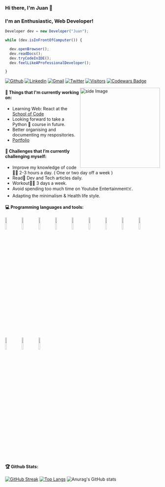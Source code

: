 ### Hi there, I'm Juan 👋

### I'm an Enthusiastic, Web Developer!

```javascript
Developer dev = new Developer("Juan");

while (dev.isInFrontOfComputer()) {

  dev.openBrowser();
  dev.readDocs();
  dev.tryCodeInIDE();
  dev.feelLikeAProfessionalDeveloper();

}
```

[![Github](https://img.shields.io/github/followers/juanf1990?label=Github&style=social)](https://github.com/juanf1990)
[![Linkedin](https://img.shields.io/badge/-LinkedIn-blue?style=flat&logo=Linkedin&logoColor=white)](https://www.linkedin.com/in/juanf1990)
[![Gmail](https://img.shields.io/badge/-Gmail-c14438?style=flat&logo=Gmail&logoColor=white)](mailto:juanandres15@gmail.com)
[![Twitter](https://img.shields.io/twitter/follow/juanf1990?label=Twitter&style=social)](https://twitter.com/juanf1990/)
[![Visitors](https://visitor-badge.laobi.icu/badge?page_id=juanf1990.juanf1990)](https://github.com/juanf1990/)
<a target="_blank" href="https://www.codewars.com/users/juanf1990"><img src="https://www.codewars.com/users/juanf1990/badges/micro" alt="Codewars Badge" /></a>

<!-- gif Image -->
<img src="https://media.giphy.com/media/M9gbBd9nbDrOTu1Mqx/giphy.gif" alt="side Image" align="right" width="260" height="auto" />

#### 💼 Things that I'm currently working on:

- Learning Web: React at the [School of Code]("https://github.com/SchoolOfCode")
- Looking forward to take a Python 🐍 course in future.
- Better organising and documenting my respositories.
- [Portfolio](https://react-portafolio-two.vercel.app/)

#### 🌱 Challenges that I’m currently challenging myself:

- Improve my knowledge of code:man_technologist: 2-3 hours a day. ( One or two day off a week )
- Read:newspaper: Dev and Tech articles daily.
- Workout:weight_lifting_man: 3 days a week.
- Avoid spending too much time on Youtube Entertainment:skull_and_crossbones:.
- Adapting the minimalism & Health life style.

#### :computer: Programming languages and tools:

<p>
  <code><img width="10%" src="https://www.vectorlogo.zone/logos/mysql/mysql-ar21.svg"></code>
  <code><img width="10%" src="https://www.vectorlogo.zone/logos/mongodb/mongodb-ar21.svg"></code>
  <code><img width="10%" src="https://www.vectorlogo.zone/logos/git-scm/git-scm-ar21.svg"></code>
  <code><img width="10%" src="https://www.vectorlogo.zone/logos/reactjs/reactjs-ar21.svg"></code>
  <code><img width="10%" src="https://www.vectorlogo.zone/logos/angular/angular-ar21.svg"></code>
  <code><img width="10%" src="https://www.vectorlogo.zone/logos/sass-lang/sass-lang-ar21.svg"></code>
  <code><img width="10%" src="https://www.vectorlogo.zone/logos/docker/docker-ar21.svg"></code>
  <code><img width="10%" src="https://www.vectorlogo.zone/logos/nodejs/nodejs-ar21.svg"></code>
  <code><img width="10%" src="https://www.vectorlogo.zone/logos/getbootstrap/getbootstrap-ar21.svg"></code>
  <code><img width="10%" src="https://www.vectorlogo.zone/logos/w3_html5/w3_html5-ar21.svg"></code>
  <code><img width="10%" src="https://www.vectorlogo.zone/logos/netlifyapp_watercss/netlifyapp_watercss-official.svg"></code>
  <code><img width="10%" src="https://www.vectorlogo.zone/logos/javascript/javascript-ar21.svg"></code>
</p>

#### 🏆 Github Stats:

[![GitHub Streak](http://github-readme-streak-stats.herokuapp.com?user=juanf1990&theme=dracula&hide_border=true)](https://git.io/streak-stats)
[![Top Langs](https://github-readme-stats.vercel.app/api/top-langs/?username=juanf1990&layout=compact&theme=dracula&hide_border=true)](https://github.com/anuraghazra/github-readme-stats)
![Anurag's GitHub stats](https://github-readme-stats.vercel.app/api?username=juanf1990&show_icons=true&theme=dracula&hide_border=true)
